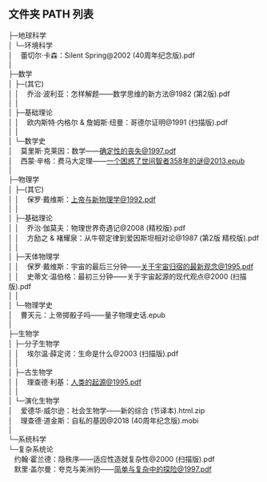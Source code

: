 文件夹 PATH 列表
-----------------
├─地球科学<br/>
│  └─环境科学<br/>
│  &nbsp;&nbsp; 蕾切尔·卡森：Silent Spring@2002 (40周年纪念版).pdf<br/>
│          <br/>
├─数学<br/>
│  ├─(其它)<br/>
│  │ &nbsp;&nbsp; 乔治·波利亚：怎样解题——数学思维的新方法@1982 (第2版).pdf<br/>
│  │      <br/>
│  ├─基础理论<br/>
│  │ &nbsp;&nbsp; 欧内斯特·内格尔 & 詹姆斯·纽曼：哥德尔证明@1991 (扫描版).pdf<br/>
│  │      <br/>
│  └─数学史<br/>
│    &nbsp;&nbsp; 莫里斯·克莱因：数学——确定性的丧失@1997.pdf<br/>
│    &nbsp;&nbsp; 西蒙·辛格：费马大定理——一个困惑了世间智者358年的谜@2013.epub<br/>
│          <br/>
├─物理学<br/>
│  ├─(其它)<br/>
│  │  &nbsp;&nbsp; 保罗·戴维斯：上帝与新物理学@1992.pdf<br/>
│  │      <br/>
│  ├─基础理论<br/>
│  │ &nbsp;&nbsp; 乔治·伽莫夫：物理世界奇遇记@2008 (精校版).pdf<br/>
│  │ &nbsp;&nbsp; 方励之 & 褚耀泉：从牛顿定律到爱因斯坦相对论@1987 (第2版 精校版).pdf<br/>
│  │      <br/>
│  ├─天体物理学<br/>
│  │ &nbsp;&nbsp; 保罗·戴维斯：宇宙的最后三分钟——关于宇宙归宿的最新观念@1995.pdf<br/>
│  │ &nbsp;&nbsp; 史蒂文·温伯格：最初三分钟——关于宇宙起源的现代观点@2000 (扫描版).pdf<br/>
│  │      <br/>
│  └─物理学史<br/>
│    &nbsp;&nbsp; 曹天元：上帝掷骰子吗——量子物理史话.epub<br/>
│          <br/>
├─生物学<br/>
│  ├─分子生物学<br/>
│  │ &nbsp;&nbsp; 埃尔温·薛定谔：生命是什么@2003 (扫描版).pdf<br/>
│  │      <br/>
│  ├─古生物学<br/>
│  │ &nbsp;&nbsp; 理查德·利基：人类的起源@1995.pdf<br/>
│  │      <br/>
│  └─演化生物学<br/>
│    &nbsp;&nbsp; 爱德华·威尔逊：社会生物学——新的综合 (节译本).html.zip<br/>
│    &nbsp;&nbsp; 理查德·道金斯：自私的基因@2018 (40周年纪念版).mobi<br/>
│          <br/>
└─系统科学<br/>
    └─复杂系统论<br/>
      &nbsp;&nbsp;  约翰·霍兰德：隐秩序——适应性造就复杂性@2000 (扫描版).pdf<br/>
      &nbsp;&nbsp;  默里·盖尔曼：夸克与美洲豹——简单与复杂中的探险@1997.pdf<br/>
